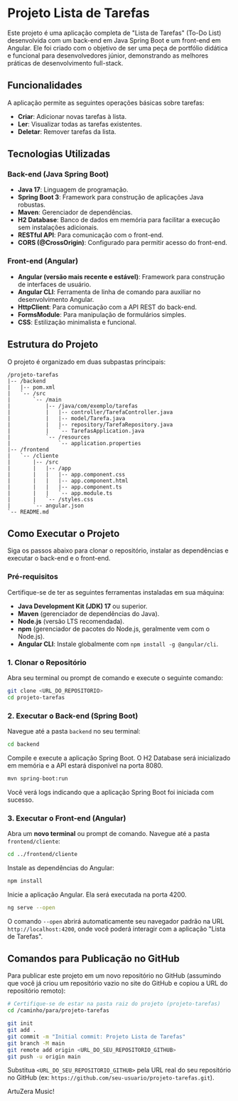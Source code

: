 # Projeto Lista de Tarefas

Este projeto é uma aplicação completa de "Lista de Tarefas" (To-Do List) desenvolvida com um back-end em Java Spring Boot e um front-end em Angular. Ele foi criado com o objetivo de ser uma peça de portfólio didática e funcional para desenvolvedores júnior, demonstrando as melhores práticas de desenvolvimento full-stack.

## Funcionalidades

A aplicação permite as seguintes operações básicas sobre tarefas:

*   **Criar**: Adicionar novas tarefas à lista.
*   **Ler**: Visualizar todas as tarefas existentes.
*   **Deletar**: Remover tarefas da lista.

## Tecnologias Utilizadas

### Back-end (Java Spring Boot)

*   **Java 17**: Linguagem de programação.
*   **Spring Boot 3**: Framework para construção de aplicações Java robustas.
*   **Maven**: Gerenciador de dependências.
*   **H2 Database**: Banco de dados em memória para facilitar a execução sem instalações adicionais.
*   **RESTful API**: Para comunicação com o front-end.
*   **CORS (@CrossOrigin)**: Configurado para permitir acesso do front-end.

### Front-end (Angular)

*   **Angular (versão mais recente e estável)**: Framework para construção de interfaces de usuário.
*   **Angular CLI**: Ferramenta de linha de comando para auxiliar no desenvolvimento Angular.
*   **HttpClient**: Para comunicação com a API REST do back-end.
*   **FormsModule**: Para manipulação de formulários simples.
*   **CSS**: Estilização minimalista e funcional.

## Estrutura do Projeto

O projeto é organizado em duas subpastas principais:

```
/projeto-tarefas
|-- /backend
|   |-- pom.xml
|   `-- /src
|       `-- /main
|           |-- /java/com/exemplo/tarefas
|           |   |-- controller/TarefaController.java
|           |   |-- model/Tarefa.java
|           |   |-- repository/TarefaRepository.java
|           |   `-- TarefasApplication.java
|           `-- /resources
|               `-- application.properties
|-- /frontend
|   `-- /cliente
|       |-- /src
|       |   |-- /app
|       |   |   |-- app.component.css
|       |   |   |-- app.component.html
|       |   |   |-- app.component.ts
|       |   |   `-- app.module.ts
|       |   `-- /styles.css
|       `-- angular.json
`-- README.md
```

## Como Executar o Projeto

Siga os passos abaixo para clonar o repositório, instalar as dependências e executar o back-end e o front-end.

### Pré-requisitos

Certifique-se de ter as seguintes ferramentas instaladas em sua máquina:

*   **Java Development Kit (JDK) 17** ou superior.
*   **Maven** (gerenciador de dependências do Java).
*   **Node.js** (versão LTS recomendada).
*   **npm** (gerenciador de pacotes do Node.js, geralmente vem com o Node.js).
*   **Angular CLI**: Instale globalmente com `npm install -g @angular/cli`.

### 1. Clonar o Repositório

Abra seu terminal ou prompt de comando e execute o seguinte comando:

```bash
git clone <URL_DO_REPOSITORIO>
cd projeto-tarefas
```

### 2. Executar o Back-end (Spring Boot)

Navegue até a pasta `backend` no seu terminal:

```bash
cd backend
```

Compile e execute a aplicação Spring Boot. O H2 Database será inicializado em memória e a API estará disponível na porta 8080.

```bash
mvn spring-boot:run
```

Você verá logs indicando que a aplicação Spring Boot foi iniciada com sucesso.

### 3. Executar o Front-end (Angular)

Abra um **novo terminal** ou prompt de comando. Navegue até a pasta `frontend/cliente`:

```bash
cd ../frontend/cliente
```

Instale as dependências do Angular:

```bash
npm install
```

Inicie a aplicação Angular. Ela será executada na porta 4200.

```bash
ng serve --open
```

O comando `--open` abrirá automaticamente seu navegador padrão na URL `http://localhost:4200`, onde você poderá interagir com a aplicação "Lista de Tarefas".

## Comandos para Publicação no GitHub

Para publicar este projeto em um novo repositório no GitHub (assumindo que você já criou um repositório vazio no site do GitHub e copiou a URL do repositório remoto):

```bash
# Certifique-se de estar na pasta raiz do projeto (projeto-tarefas)
cd /caminho/para/projeto-tarefas

git init
git add .
git commit -m "Initial commit: Projeto Lista de Tarefas"
git branch -M main
git remote add origin <URL_DO_SEU_REPOSITORIO_GITHUB>
git push -u origin main
```

Substitua `<URL_DO_SEU_REPOSITORIO_GITHUB>` pela URL real do seu repositório no GitHub (ex: `https://github.com/seu-usuario/projeto-tarefas.git`).

ArtuZera Music!



